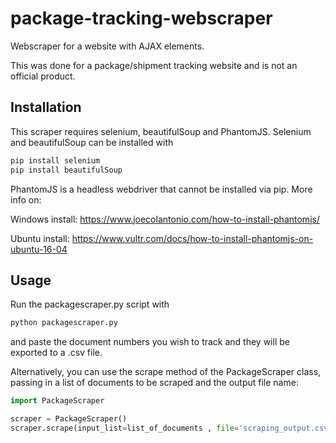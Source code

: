# package-tracking-webscraper
Webscraper for a website with AJAX elements.

This was done for a package/shipment tracking website and is not an official product.

## Installation
This scraper requires selenium, beautifulSoup and PhantomJS.
Selenium and beautifulSoup can be installed with
```bash
pip install selenium
pip install beautifulSoup
```
PhantomJS is a headless webdriver that cannot be installed via pip. More info on:

Windows install: https://www.joecolantonio.com/how-to-install-phantomjs/

Ubuntu install: https://www.vultr.com/docs/how-to-install-phantomjs-on-ubuntu-16-04

## Usage
Run the packagescraper.py script with
```bash
python packagescraper.py
```
and paste the document numbers you wish to track and they will be exported to a .csv file.

Alternatively, you can use the scrape method of the PackageScraper class, passing in a list of documents to be scraped and the output file name:
```python
import PackageScraper

scraper = PackageScraper()
scraper.scrape(input_list=list_of_documents , file='scraping_output.csv')
```
